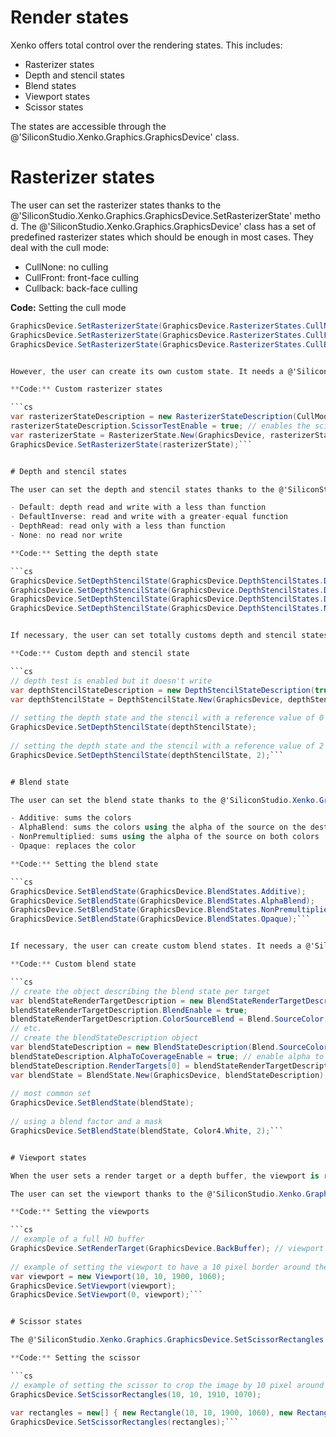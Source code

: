 # Render states

Xenko offers total control over the rendering states. This includes:

- Rasterizer states
- Depth and stencil states
- Blend states
- Viewport states
- Scissor states

The states are accessible through the @'SiliconStudio.Xenko.Graphics.GraphicsDevice' class.

# Rasterizer states

The user can set the rasterizer states thanks to the @'SiliconStudio.Xenko.Graphics.GraphicsDevice.SetRasterizerState' method. The @'SiliconStudio.Xenko.Graphics.GraphicsDevice' class has a set of predefined rasterizer states which should be enough in most cases. They deal with the cull mode:

- CullNone: no culling
- CullFront: front-face culling
- Cullback: back-face culling

**Code:** Setting the cull mode

```cs
GraphicsDevice.SetRasterizerState(GraphicsDevice.RasterizerStates.CullNone);
GraphicsDevice.SetRasterizerState(GraphicsDevice.RasterizerStates.CullFront);
GraphicsDevice.SetRasterizerState(GraphicsDevice.RasterizerStates.CullBack);```


However, the user can create its own custom state. It needs a @'SiliconStudio.Xenko.Graphics.RasterizerState' object and a @'SiliconStudio.Xenko.Graphics.RasterizerStateDescription' object. Please refer to the reference documentation of the @'SiliconStudio.Xenko.Graphics.RasterizerStateDescription' class to get the complete list of available options and the default values.

**Code:** Custom rasterizer states

```cs
var rasterizerStateDescription = new RasterizerStateDescription(CullMode.Front);
rasterizerStateDescription.ScissorTestEnable = true; // enables the scissor test
var rasterizerState = RasterizerState.New(GraphicsDevice, rasterizerStateDescription);
GraphicsDevice.SetRasterizerState(rasterizerState);```


# Depth and stencil states

The user can set the depth and stencil states thanks to the @'SiliconStudio.Xenko.Graphics.GraphicsDevice.SetDepthStencilState' method. The @'SiliconStudio.Xenko.Graphics.GraphicsDevice' class has a set of predefined depth states:

- Default: depth read and write with a less than function
- DefaultInverse: read and write with a greater-equal function
- DepthRead: read only with a less than function
- None: no read nor write

**Code:** Setting the depth state

```cs
GraphicsDevice.SetDepthStencilState(GraphicsDevice.DepthStencilStates.Default);
GraphicsDevice.SetDepthStencilState(GraphicsDevice.DepthStencilStates.DefaultInverse);
GraphicsDevice.SetDepthStencilState(GraphicsDevice.DepthStencilStates.DepthRead);
GraphicsDevice.SetDepthStencilState(GraphicsDevice.DepthStencilStates.None);```


If necessary, the user can set totally customs depth and stencil states. It needs a @'SiliconStudio.Xenko.Graphics.DepthStencilState' object.

**Code:** Custom depth and stencil state

```cs
// depth test is enabled but it doesn't write
var depthStencilStateDescription = new DepthStencilStateDescription(true, false);
var depthStencilState = DepthStencilState.New(GraphicsDevice, depthStencilStateDescription);
 
// setting the depth state and the stencil with a reference value of 0
GraphicsDevice.SetDepthStencilState(depthStencilState);
 
// setting the depth state and the stencil with a reference value of 2
GraphicsDevice.SetDepthStencilState(depthStencilState, 2);```


# Blend state

The user can set the blend state thanks to the @'SiliconStudio.Xenko.Graphics.GraphicsDevice.SetBlendState' method. The @'SiliconStudio.Xenko.Graphics.GraphicsDevice' class has a set of predefined blend states:

- Additive: sums the colors 
- AlphaBlend: sums the colors using the alpha of the source on the destination color
- NonPremultiplied: sums using the alpha of the source on both colors
- Opaque: replaces the color

**Code:** Setting the blend state

```cs
GraphicsDevice.SetBlendState(GraphicsDevice.BlendStates.Additive);
GraphicsDevice.SetBlendState(GraphicsDevice.BlendStates.AlphaBlend);
GraphicsDevice.SetBlendState(GraphicsDevice.BlendStates.NonPremultiplied);
GraphicsDevice.SetBlendState(GraphicsDevice.BlendStates.Opaque);```


If necessary, the user can create custom blend states. It needs a @'SiliconStudio.Xenko.Graphics.BlendState' object and a @'SiliconStudio.Xenko.Graphics.BlendStateDescription' object. Please refer to the reference documentation of the @'SiliconStudio.Xenko.Graphics.BlendStateDescription' and @'SiliconStudio.Xenko.Graphics.BlendStateRenderTargetDescription' classes to get the complete list of available options and the default values.

**Code:** Custom blend state

```cs
// create the object describing the blend state per target
var blendStateRenderTargetDescription = new BlendStateRenderTargetDescription();
blendStateRenderTargetDescription.BlendEnable = true;
blendStateRenderTargetDescription.ColorSourceBlend = Blend.SourceColor;
// etc.
// create the blendStateDescription object
var blendStateDescription = new BlendStateDescription(Blend.SourceColor, Blend.InverseSourceColor);
blendStateDescription.AlphaToCoverageEnable = true; // enable alpha to coverage
blendStateDescription.RenderTargets[0] = blendStateRenderTargetDescription;
var blendState = BlendState.New(GraphicsDevice, blendStateDescription);
 
// most common set
GraphicsDevice.SetBlendState(blendState);
 
// using a blend factor and a mask
GraphicsDevice.SetBlendState(blendState, Color4.White, 2);```


# Viewport states

When the user sets a render target or a depth buffer, the viewport is reset to its full size. However, the user might want to use a custom viewport. To achieve this, Xenko provides a method which, as a result, should be called **after** the @'SiliconStudio.Xenko.Graphics.GraphicsDevice.SetRenderTarget' method.

The user can set the viewport thanks to the @'SiliconStudio.Xenko.Graphics.GraphicsDevice.SetViewport' methods and the @'SiliconStudio.Xenko.Graphics.Viewport' class. The origin of a viewport is at the top left of the screen. The user can also specify which viewport to update.

**Code:** Setting the viewports

```cs
// example of a full HD buffer
GraphicsDevice.SetRenderTarget(GraphicsDevice.BackBuffer); // viewport automatically set at 1920*1080
 
// example of setting the viewport to have a 10 pixel border around the image in a full hd buffer (1920x1080)
var viewport = new Viewport(10, 10, 1900, 1060);
GraphicsDevice.SetViewport(viewport);
GraphicsDevice.SetViewport(0, viewport);```


# Scissor states

The @'SiliconStudio.Xenko.Graphics.GraphicsDevice.SetScissorRectangles' method is available to set the scissor. Contrary to the viewport, the user must provide the coordinates of the location of the vertices defining the scissor instead of its size. The method can be invocked with a @'SiliconStudio.Core.Mathematics.Rectangle' object in order to support multiple scissors.

**Code:** Setting the scissor

```cs
// example of setting the scissor to crop the image by 10 pixel around it in a full hd buffer (1920x1080)
GraphicsDevice.SetScissorRectangles(10, 10, 1910, 1070);
 
var rectangles = new[] { new Rectangle(10, 10, 1900, 1060), new Rectangle(0, 0, 256, 256) };
GraphicsDevice.SetScissorRectangles(rectangles);```


